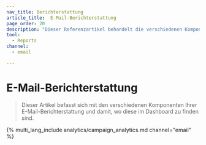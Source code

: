 ```yaml
---
nav_title: Berichterstattung
article_title:  E-Mail-Berichterstattung
page_order: 20
description: "Dieser Referenzartikel behandelt die verschiedenen Komponenten der E-Mail-Berichterstattung und wo sie im Dashboard zu finden sind."
tool:
  - Reports
channel:
  - email

---
```


# E-Mail-Berichterstattung

> Dieser Artikel befasst sich mit den verschiedenen Komponenten Ihrer E-Mail-Berichterstattung und damit, wo diese im Dashboard zu finden sind.

{% multi_lang_include analytics/campaign_analytics.md channel="email" %}

